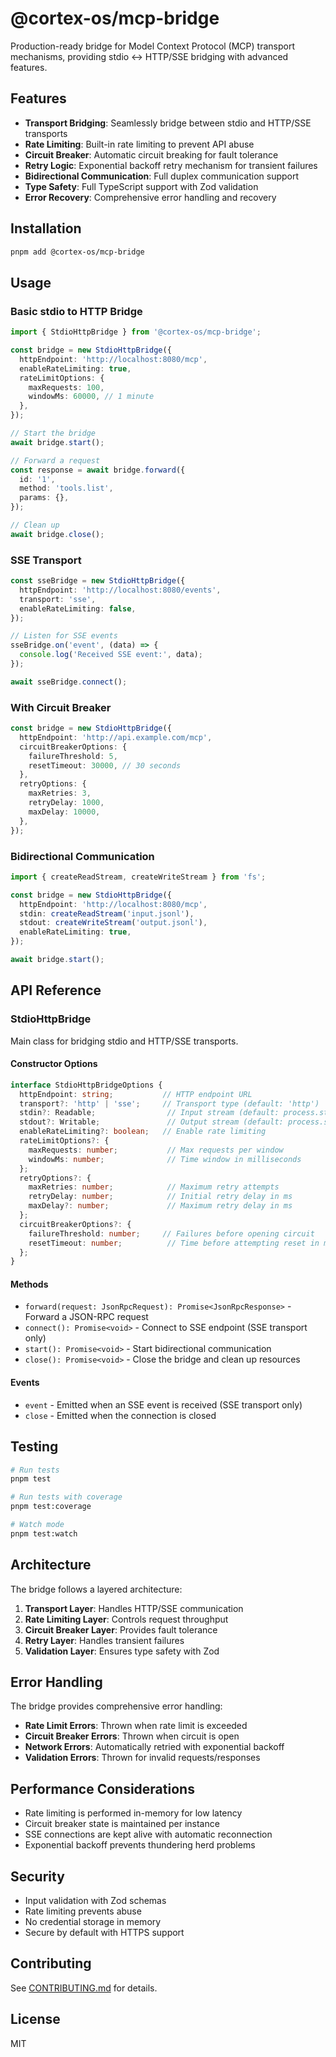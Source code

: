 # @cortex-os/mcp-bridge

Production-ready bridge for Model Context Protocol (MCP) transport mechanisms, providing stdio ↔ HTTP/SSE bridging with advanced features.

## Features

- **Transport Bridging**: Seamlessly bridge between stdio and HTTP/SSE transports
- **Rate Limiting**: Built-in rate limiting to prevent API abuse
- **Circuit Breaker**: Automatic circuit breaking for fault tolerance
- **Retry Logic**: Exponential backoff retry mechanism for transient failures
- **Bidirectional Communication**: Full duplex communication support
- **Type Safety**: Full TypeScript support with Zod validation
- **Error Recovery**: Comprehensive error handling and recovery

## Installation

```bash
pnpm add @cortex-os/mcp-bridge
```

## Usage

### Basic stdio to HTTP Bridge

```typescript
import { StdioHttpBridge } from '@cortex-os/mcp-bridge';

const bridge = new StdioHttpBridge({
  httpEndpoint: 'http://localhost:8080/mcp',
  enableRateLimiting: true,
  rateLimitOptions: {
    maxRequests: 100,
    windowMs: 60000, // 1 minute
  },
});

// Start the bridge
await bridge.start();

// Forward a request
const response = await bridge.forward({
  id: '1',
  method: 'tools.list',
  params: {},
});

// Clean up
await bridge.close();
```

### SSE Transport

```typescript
const sseBridge = new StdioHttpBridge({
  httpEndpoint: 'http://localhost:8080/events',
  transport: 'sse',
  enableRateLimiting: false,
});

// Listen for SSE events
sseBridge.on('event', (data) => {
  console.log('Received SSE event:', data);
});

await sseBridge.connect();
```

### With Circuit Breaker

```typescript
const bridge = new StdioHttpBridge({
  httpEndpoint: 'http://api.example.com/mcp',
  circuitBreakerOptions: {
    failureThreshold: 5,
    resetTimeout: 30000, // 30 seconds
  },
  retryOptions: {
    maxRetries: 3,
    retryDelay: 1000,
    maxDelay: 10000,
  },
});
```

### Bidirectional Communication

```typescript
import { createReadStream, createWriteStream } from 'fs';

const bridge = new StdioHttpBridge({
  httpEndpoint: 'http://localhost:8080/mcp',
  stdin: createReadStream('input.jsonl'),
  stdout: createWriteStream('output.jsonl'),
  enableRateLimiting: true,
});

await bridge.start();
```

## API Reference

### StdioHttpBridge

Main class for bridging stdio and HTTP/SSE transports.

#### Constructor Options

```typescript
interface StdioHttpBridgeOptions {
  httpEndpoint: string;           // HTTP endpoint URL
  transport?: 'http' | 'sse';     // Transport type (default: 'http')
  stdin?: Readable;                // Input stream (default: process.stdin)
  stdout?: Writable;               // Output stream (default: process.stdout)
  enableRateLimiting?: boolean;   // Enable rate limiting
  rateLimitOptions?: {
    maxRequests: number;           // Max requests per window
    windowMs: number;              // Time window in milliseconds
  };
  retryOptions?: {
    maxRetries: number;            // Maximum retry attempts
    retryDelay: number;            // Initial retry delay in ms
    maxDelay?: number;             // Maximum retry delay in ms
  };
  circuitBreakerOptions?: {
    failureThreshold: number;     // Failures before opening circuit
    resetTimeout: number;          // Time before attempting reset in ms
  };
}
```

#### Methods

- `forward(request: JsonRpcRequest): Promise<JsonRpcResponse>` - Forward a JSON-RPC request
- `connect(): Promise<void>` - Connect to SSE endpoint (SSE transport only)
- `start(): Promise<void>` - Start bidirectional communication
- `close(): Promise<void>` - Close the bridge and clean up resources

#### Events

- `event` - Emitted when an SSE event is received (SSE transport only)
- `close` - Emitted when the connection is closed

## Testing

```bash
# Run tests
pnpm test

# Run tests with coverage
pnpm test:coverage

# Watch mode
pnpm test:watch
```

## Architecture

The bridge follows a layered architecture:

1. **Transport Layer**: Handles HTTP/SSE communication
2. **Rate Limiting Layer**: Controls request throughput
3. **Circuit Breaker Layer**: Provides fault tolerance
4. **Retry Layer**: Handles transient failures
5. **Validation Layer**: Ensures type safety with Zod

## Error Handling

The bridge provides comprehensive error handling:

- **Rate Limit Errors**: Thrown when rate limit is exceeded
- **Circuit Breaker Errors**: Thrown when circuit is open
- **Network Errors**: Automatically retried with exponential backoff
- **Validation Errors**: Thrown for invalid requests/responses

## Performance Considerations

- Rate limiting is performed in-memory for low latency
- Circuit breaker state is maintained per instance
- SSE connections are kept alive with automatic reconnection
- Exponential backoff prevents thundering herd problems

## Security

- Input validation with Zod schemas
- Rate limiting prevents abuse
- No credential storage in memory
- Secure by default with HTTPS support

## Contributing

See [CONTRIBUTING.md](../../CONTRIBUTING.md) for details.

## License

MIT